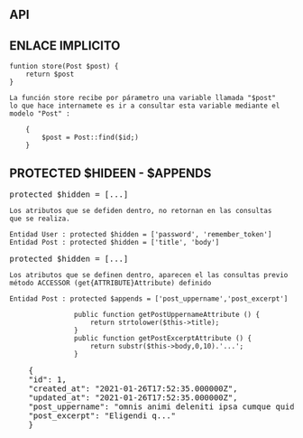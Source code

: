 ## API

## ENLACE IMPLICITO

    funtion store(Post $post) {
        return $post
    }

    La función store recibe por párametro una variable llamada "$post"
    lo que hace internamete es ir a consultar esta variable mediante el
    modelo "Post" :

        {
            $post = Post::find($id;)
        }

## PROTECTED $HIDEEN - $APPENDS

<pre>protected $hidden = [...]</pre>
    Los atributos que se defiden dentro, no retornan en las consultas
    que se realiza.

    Entidad User : protected $hidden = ['password', 'remember_token']
    Entidad Post : protected $hidden = ['title', 'body']

<pre>protected $hidden = [...]</pre>
    Los atributos que se definen dentro, aparecen el las consultas previo
    método ACCESSOR (get{ATTRIBUTE}Attribute) definido 

    Entidad Post : protected $appends = ['post_uppername','post_excerpt']
     
                    public function getPostUppernameAttribute () {
                        return strtolower($this->title);
                    }
                    public function getPostExcerptAttribute () {
                        return substr($this->body,0,10).'...';
                    }

<pre>
    {
    "id": 1,
    "created_at": "2021-01-26T17:52:35.000000Z",
    "updated_at": "2021-01-26T17:52:35.000000Z",
    "post_uppername": "omnis animi deleniti ipsa cumque quidem ut.",
    "post_excerpt": "Eligendi q..."
    }
</pre>

        

